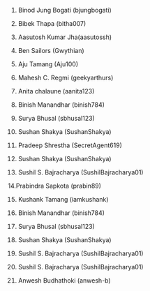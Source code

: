 1. Binod Jung Bogati (bjungbogati)

2. Bibek Thapa (bitha007)

3. Aasutosh Kumar Jha(aasutossh)

4. Ben Sailors (Gwythian)

5. Aju Tamang (Aju100)

6. Mahesh C. Regmi (geekyarthurs)

7. Anita chalaune (aanita123)

8. Binish Manandhar (binish784)

9. Surya Bhusal (sbhusal123)

10. Sushan Shakya (SushanShakya)
11. Pradeep Shrestha (SecretAgent619)

12. Sushan Shakya (SushanShakya)

13. Sushil S. Bajracharya (SushilBajracharya01)

14.Prabindra Sapkota (prabin89)

15. Kushank Tamang (iamkushank)

16. Binish Manandhar (binish784)

17. Surya Bhusal (sbhusal123)

18. Sushan Shakya (SushanShakya)

19. Sushil S. Bajracharya (SushilBajracharya01)

20. Sushil S. Bajracharya (SushilBajracharya01)

21. Anwesh Budhathoki (anwesh-b)
